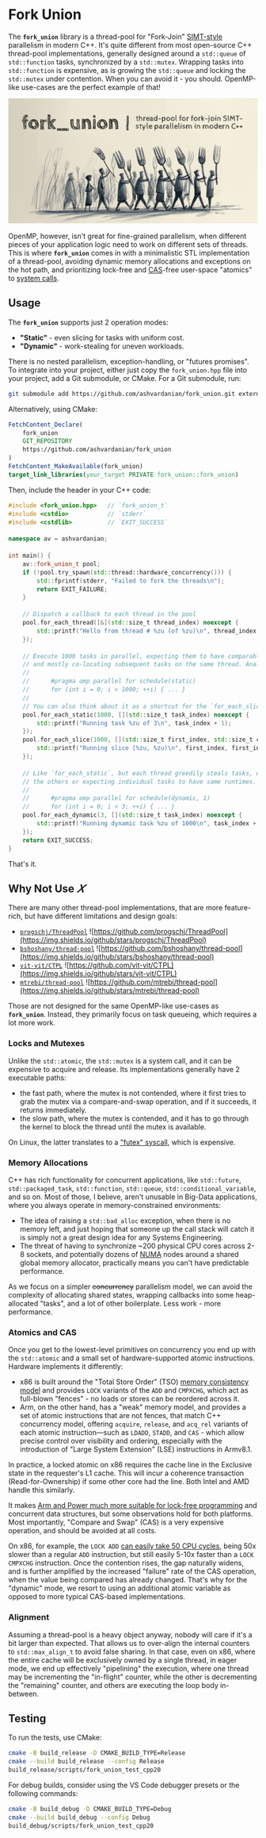 # Fork Union

The __`fork_union`__ library is a thread-pool for "Fork-Join" [SIMT-style](https://en.wikipedia.org/wiki/Single_instruction,_multiple_threads) parallelism in modern C++.
It's quite different from most open-source C++ thread-pool implementations, generally designed around a `std::queue` of `std::function` tasks, synchronized by a `std::mutex`.
Wrapping tasks into `std::function` is expensive, as is growing the `std::queue` and locking the `std::mutex` under contention.
When you can avoid it - you should.
OpenMP-like use-cases are the perfect example of that!

![`fork_union` banner](https://github.com/ashvardanian/ashvardanian/blob/master/repositories/fork_union.jpg?raw=true)

OpenMP, however, isn't great for fine-grained parallelism, when different pieces of your application logic need to work on different sets of threads.
This is where __`fork_union`__ comes in with a minimalistic STL implementation of a thread-pool, avoiding dynamic memory allocations and exceptions on the hot path, and prioritizing lock-free and [CAS](https://en.wikipedia.org/wiki/Compare-and-swap)-free user-space "atomics" to [system calls](https://en.wikipedia.org/wiki/System_call).

## Usage

The __`fork_union`__ supports just 2 operation modes:

- __"Static"__ - even slicing for tasks with uniform cost.
- __"Dynamic"__ - work-stealing for uneven workloads.

There is no nested parallelism, exception-handling, or "futures promises".
To integrate into your project, either just copy the `fork_union.hpp` file into your project, add a Git submodule, or CMake.
For a Git submodule, run:

```bash
git submodule add https://github.com/ashvardanian/fork_union.git extern/fork_union
```

Alternatively, using CMake:

```cmake
FetchContent_Declare(
    fork_union
    GIT_REPOSITORY
    https://github.com/ashvardanian/fork_union
)
FetchContent_MakeAvailable(fork_union)
target_link_libraries(your_target PRIVATE fork_union::fork_union)
```

Then, include the header in your C++ code:

```cpp
#include <fork_union.hpp>   // `fork_union_t`
#include <cstdio>           // `stderr`
#include <cstdlib>          // `EXIT_SUCCESS`

namespace av = ashvardanian;

int main() {
    av::fork_union_t pool;
    if (!pool.try_spawn(std::thread::hardware_concurrency())) {
        std::fprintf(stderr, "Failed to fork the threads\n");
        return EXIT_FAILURE;
    }

    // Dispatch a callback to each thread in the pool
    pool.for_each_thread([&](std::size_t thread_index) noexcept {
        std::printf("Hello from thread # %zu (of %zu)\n", thread_index + 1, pool.count_threads());
    });

    // Execute 1000 tasks in parallel, expecting them to have comparable runtimes
    // and mostly co-locating subsequent tasks on the same thread. Analogous to:
    //
    //      #pragma omp parallel for schedule(static)
    //      for (int i = 0; i < 1000; ++i) { ... }
    //
    // You can also think about it as a shortcut for the `for_each_slice` + `for`.
    pool.for_each_static(1000, [](std::size_t task_index) noexcept {
        std::printf("Running task %zu of 3\n", task_index + 1);
    });
    pool.for_each_slice(1000, [](std::size_t first_index, std::size_t count) noexcept {
        std::printf("Running slice [%zu, %zu)\n", first_index, first_index + count);
    });

    // Like `for_each_static`, but each thread greedily steals tasks, without waiting for  
    // the others or expecting individual tasks to have same runtimes. Analogous to:
    //
    //      #pragma omp parallel for schedule(dynamic, 1)
    //      for (int i = 0; i < 3; ++i) { ... }
    pool.for_each_dynamic(3, [](std::size_t task_index) noexcept {
        std::printf("Running dynamic task %zu of 1000\n", task_index + 1);
    });
    return EXIT_SUCCESS;
}
```

That's it.

## Why Not Use $𝑋$

There are many other thread-pool implementations, that are more feature-rich, but have different limitations and design goals:

- [`progschj/ThreadPool`](https://github.com/progschj/ThreadPool) ![https://github.com/progschj/ThreadPool](https://img.shields.io/github/stars/progschj/ThreadPool)
- [`bshoshany/thread-pool`](https://github.com/bshoshany/thread-pool) ![https://github.com/bshoshany/thread-pool](https://img.shields.io/github/stars/bshoshany/thread-pool)
- [`vit-vit/CTPL`](https://github.com/vit-vit/CTPL) ![https://github.com/vit-vit/CTPL](https://img.shields.io/github/stars/vit-vit/CTPL)
- [`mtrebi/thread-pool`](https://github.com/mtrebi/thread-pool) ![https://github.com/mtrebi/thread-pool](https://img.shields.io/github/stars/mtrebi/thread-pool)

Those are not designed for the same OpenMP-like use-cases as __`fork_union`__.
Instead, they primarily focus on task queueing, which requires a lot more work.

### Locks and Mutexes

Unlike the `std::atomic`, the `std::mutex` is a system call, and it can be expensive to acquire and release.
Its implementations generally have 2 executable paths:

- the fast path, where the mutex is not contended, where it first tries to grab the mutex via a compare-and-swap operation, and if it succeeds, it returns immediately.
- the slow path, where the mutex is contended, and it has to go through the kernel to block the thread until the mutex is available.

On Linux, the latter translates to a ["futex" syscall](https://en.wikipedia.org/wiki/Futex), which is expensive.

### Memory Allocations

C++ has rich functionality for concurrent applications, like `std::future`, `std::packaged_task`, `std::function`, `std::queue`, `std::conditional_variable`, and so on.
Most of those, I believe, aren't unusable in Big-Data applications, where you always operate in memory-constrained environments:

- The idea of raising a `std::bad_alloc` exception, when there is no memory left, and just hoping that someone up the call stack will catch it is simply not a great design idea for any Systems Engineering.
- The threat of having to synchronize ~200 physical CPU cores across 2-8 sockets, and potentially dozens of [NUMA](https://en.wikipedia.org/wiki/Non-uniform_memory_access) nodes around a shared global memory allocator, practically means you can't have predictable performance.

As we focus on a simpler ~~concurrency~~ parallelism model, we can avoid the complexity of allocating shared states, wrapping callbacks into some heap-allocated "tasks", and a lot of other boilerplate.
Less work - more performance.

### Atomics and CAS

Once you get to the lowest-level primitives on concurrency you end up with the `std::atomic` and a small set of hardware-supported atomic instructions.
Hardware implements it differently:

- x86 is built around the "Total Store Order" (TSO) [memory consistency model](https://en.wikipedia.org/wiki/Memory_ordering) and provides `LOCK` variants of the `ADD` and `CMPXCHG`, which act as full-blown "fences" - no loads or stores can be reordered across it.
- Arm, on the other hand, has a "weak" memory model, and provides a set of atomic instructions that are not fences, that match C++ concurrency model, offering `acquire`, `release`, and `acq_rel` variants of each atomic instruction—such as `LDADD`, `STADD`, and `CAS` - which allow precise control over visibility and ordering, especially with the introduction of "Large System Extension" (LSE) instructions in Armv8.1.

In practice, a locked atomic on x86 requires the cache line in the Exclusive state in the requester's L1 cache.
This will incur a coherence transaction (Read-for-Ownership) if some other core had the line.
Both Intel and AMD handle this similarly.

It makes [Arm and Power much more suitable for lock-free programming](https://arangodb.com/2021/02/cpp-memory-model-migrating-from-x86-to-arm/) and concurrent data structures, but some observations hold for both platforms.
Most importantly, "Compare and Swap" (CAS) is a very expensive operation, and should be avoided at all costs.

On x86, for example, the `LOCK ADD` [can easily take 50 CPU cycles](https://travisdowns.github.io/blog/2020/07/06/concurrency-costs), being 50x slower than a regular `ADD` instruction, but still easily 5-10x faster than a `LOCK CMPXCHG` instruction.
Once the contention rises, the gap naturally widens, and is further amplified by the increased "failure" rate of the CAS operation, when the value being compared has already changed.
That's why for the "dynamic" mode, we resort to using an additional atomic variable as opposed to more typical CAS-based implementations.

### Alignment

Assuming a thread-pool is a heavy object anyway, nobody will care if it's a bit larger than expected.
That allows us to over-align the internal counters to `std::max_align_t` to avoid false sharing.
In that case, even on x86, where the entire cache will be exclusively owned by a single thread, in eager mode, we end up effectively "pipelining" the execution, where one thread may be incrementing the "in-flight" counter, while the other is decrementing the "remaining" counter, and others are executing the loop body in-between.

## Testing

To run the tests, use CMake:

```bash
cmake -B build_release -D CMAKE_BUILD_TYPE=Release
cmake --build build_release --config Release
build_release/scripts/fork_union_test_cpp20
```

For debug builds, consider using the VS Code debugger presets or the following commands:

```bash
cmake -B build_debug -D CMAKE_BUILD_TYPE=Debug
cmake --build build_debug --config Debug
build_debug/scripts/fork_union_test_cpp20
```
